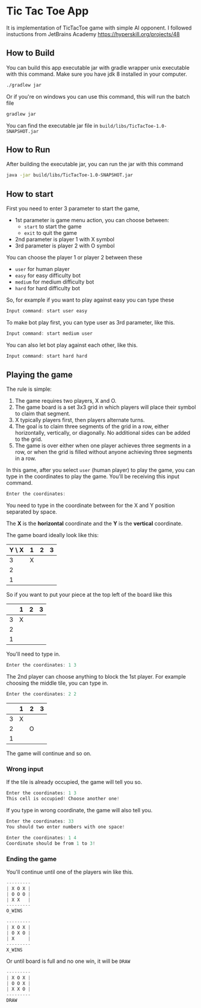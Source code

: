# Tic Tac Toe App

It is implementation of TicTacToe game with simple AI opponent.
I followed instuctions from JetBrains Academy https://hyperskill.org/projects/48

## How to Build

You can build this app executable jar with gradle wrapper unix executable with this command. Make sure you have jdk 8 installed in your computer.

```sh
./gradlew jar
```

Or if you're on windows you can use this command, this will run the batch file

```sh
gradlew jar
```

You can find the executable jar file in `build/libs/TicTacToe-1.0-SNAPSHOT.jar`

## How to Run

After building the executable jar, you can run the jar with this command

```sh
java -jar build/libs/TicTacToe-1.0-SNAPSHOT.jar
```

## How to start

First you need to enter 3 parameter to start the game,

- 1st parameter is game menu action, you can choose between:
  - `start` to start the game
  - `exit` to quit the game
- 2nd parameter is player 1 with X symbol
- 3rd parameter is player 2 with O symbol

You can choose the player 1 or player 2 between these

- `user` for human player
- `easy` for easy difficulty bot
- `medium` for medium difficulty bot
- `hard` for hard difficulty bot

So, for example if you want to play against easy you can type these

```java
Input command: start user easy
```

To make bot play first, you can type user as 3rd parameter, like this.

```java
Input command: start medium user
```

You can also let bot play against each other, like this.

```java
Input command: start hard hard
```

## Playing the game

The rule is simple:

1. The game requires two players, X and O.
2. The game board is a set 3x3 grid in which players will place their symbol to claim that segment.
3. X typically players first, then players alternate turns.
4. The goal is to claim three segments of the grid in a row, either horizontally, vertically, or diagonally.
No additional sides can be added to the grid.
5. The game is over either when one player achieves three segments in a row, or when the grid is filled without anyone achieving three segments in a row.

In this game, after you select `user` (human player) to play the game, you can type in the coordinates to play the game. You'll be receiving this input command.

```java
Enter the coordinates:
```

You need to type in the coordinate between for the X and Y position separated by space.

The **X** is the **horizontal** coordinate and the **Y** is the **vertical** coordinate.

The game board ideally look like this:

|Y \ X|1|2|3|
|-|-|-|-|
|3|X| | |
|2| | | |
|1| | | |

So if you want to put your piece at the top left of the board like this

 ‌‌ |1|2|3|
|-|-|-|-|
|3|X| | |
|2| | | |
|1| | | |

You'll need to type in.

```java
Enter the coordinates: 1 3
```

The 2nd player can choose anything to block the 1st player. For example choosing the middle tile, you can type in.

```java
Enter the coordinates: 2 2
```

 ‌‌ |1|2|3|
|-|-|-|-|
|3|X| | |
|2| |O| |
|1| | | |

The game will continue and so on.

### Wrong input

If the tile is already occupied, the game will tell you so.

```java
Enter the coordinates: 1 3
This cell is occupied! Choose another one!
```

If you type in wrong coordinate, the game will also tell you.

```java
Enter the coordinates: 33
You should two enter numbers with one space!
```

```java
Enter the coordinates: 1 4
Coordinate should be from 1 to 3!
```

### Ending the game

You'll continue until one of the players win like this.

```java
---------
| X O X |
| O O O |
| X X   |
---------
O_WINS
```

```java
---------
| X O X |
| O X O |
| X     |
---------
X_WINS
```

Or until board is full and no one win, it will be `DRAW`

```java
---------
| X O X |
| O O X |
| X X O |
---------
DRAW
```
